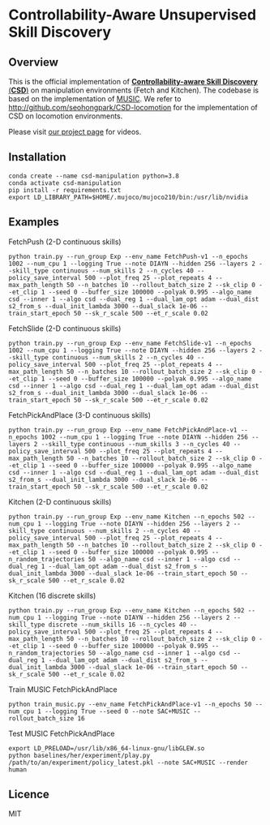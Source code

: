 # Controllability-Aware Unsupervised Skill Discovery


## Overview
This is the official implementation of [**Controllability-aware Skill Discovery** (**CSD**)](https://arxiv.org/abs/2302.05103) on manipulation environments (Fetch and Kitchen).
The codebase is based on the implementation of [MUSIC](https://github.com/ruizhaogit/music).
We refer to http://github.com/seohongpark/CSD-locomotion for the implementation of CSD on locomotion environments.

Please visit [our project page](https://seohong.me/projects/csd/) for videos.

## Installation

```
conda create --name csd-manipulation python=3.8
conda activate csd-manipulation
pip install -r requirements.txt
export LD_LIBRARY_PATH=$HOME/.mujoco/mujoco210/bin:/usr/lib/nvidia
```


## Examples

FetchPush (2-D continuous skills)
```
python train.py --run_group Exp --env_name FetchPush-v1 --n_epochs 1002 --num_cpu 1 --logging True --note DIAYN --hidden 256 --layers 2 --skill_type continuous --num_skills 2 --n_cycles 40 --policy_save_interval 500 --plot_freq 25 --plot_repeats 4 --max_path_length 50 --n_batches 10 --rollout_batch_size 2 --sk_clip 0 --et_clip 1 --seed 0 --buffer_size 100000 --polyak 0.995 --algo_name csd --inner 1 --algo csd --dual_reg 1 --dual_lam_opt adam --dual_dist s2_from_s --dual_init_lambda 3000 --dual_slack 1e-06 --train_start_epoch 50 --sk_r_scale 500 --et_r_scale 0.02
```
FetchSlide (2-D continuous skills)
```
python train.py --run_group Exp --env_name FetchSlide-v1 --n_epochs 1002 --num_cpu 1 --logging True --note DIAYN --hidden 256 --layers 2 --skill_type continuous --num_skills 2 --n_cycles 40 --policy_save_interval 500 --plot_freq 25 --plot_repeats 4 --max_path_length 50 --n_batches 10 --rollout_batch_size 2 --sk_clip 0 --et_clip 1 --seed 0 --buffer_size 100000 --polyak 0.995 --algo_name csd --inner 1 --algo csd --dual_reg 1 --dual_lam_opt adam --dual_dist s2_from_s --dual_init_lambda 3000 --dual_slack 1e-06 --train_start_epoch 50 --sk_r_scale 500 --et_r_scale 0.02
```
FetchPickAndPlace (3-D continuous skills)
```
python train.py --run_group Exp --env_name FetchPickAndPlace-v1 --n_epochs 1002 --num_cpu 1 --logging True --note DIAYN --hidden 256 --layers 2 --skill_type continuous --num_skills 3 --n_cycles 40 --policy_save_interval 500 --plot_freq 25 --plot_repeats 4 --max_path_length 50 --n_batches 10 --rollout_batch_size 2 --sk_clip 0 --et_clip 1 --seed 0 --buffer_size 100000 --polyak 0.995 --algo_name csd --inner 1 --algo csd --dual_reg 1 --dual_lam_opt adam --dual_dist s2_from_s --dual_init_lambda 3000 --dual_slack 1e-06 --train_start_epoch 50 --sk_r_scale 500 --et_r_scale 0.02
```
Kitchen (2-D continuous skills)
```
python train.py --run_group Exp --env_name Kitchen --n_epochs 502 --num_cpu 1 --logging True --note DIAYN --hidden 256 --layers 2 --skill_type continuous --num_skills 2 --n_cycles 40 --policy_save_interval 500 --plot_freq 25 --plot_repeats 4 --max_path_length 50 --n_batches 10 --rollout_batch_size 2 --sk_clip 0 --et_clip 1 --seed 0 --buffer_size 100000 --polyak 0.995 --n_random_trajectories 50 --algo_name csd --inner 1 --algo csd --dual_reg 1 --dual_lam_opt adam --dual_dist s2_from_s --dual_init_lambda 3000 --dual_slack 1e-06 --train_start_epoch 50 --sk_r_scale 500 --et_r_scale 0.02
```
Kitchen (16 discrete skills)
```
python train.py --run_group Exp --env_name Kitchen --n_epochs 502 --num_cpu 1 --logging True --note DIAYN --hidden 256 --layers 2 --skill_type discrete --num_skills 16 --n_cycles 40 --policy_save_interval 500 --plot_freq 25 --plot_repeats 4 --max_path_length 50 --n_batches 10 --rollout_batch_size 2 --sk_clip 0 --et_clip 1 --seed 0 --buffer_size 100000 --polyak 0.995 --n_random_trajectories 50 --algo_name csd --inner 1 --algo csd --dual_reg 1 --dual_lam_opt adam --dual_dist s2_from_s --dual_init_lambda 3000 --dual_slack 1e-06 --train_start_epoch 50 --sk_r_scale 500 --et_r_scale 0.02
```
Train MUSIC FetchPickAndPlace
```
python train_music.py --env_name FetchPickAndPlace-v1 --n_epochs 50 --num_cpu 1 --logging True --seed 0 --note SAC+MUSIC --rollout_batch_size 16
```
Test MUSIC FetchPickAndPlace
```
export LD_PRELOAD=/usr/lib/x86_64-linux-gnu/libGLEW.so
python baselines/her/experiment/play.py /path/to/an/experiment/policy_latest.pkl --note SAC+MUSIC --render human
```
## Licence

MIT
